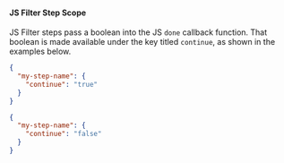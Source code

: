 #### JS Filter Step Scope

JS Filter steps pass a boolean into the JS `done` callback function. That boolean is made available under the key titled `continue`, as shown in the examples below.

```json
{
  "my-step-name": {
    "continue": "true"
  }
}
```

```json
{
  "my-step-name": {
    "continue": "false"
  }
}
```
